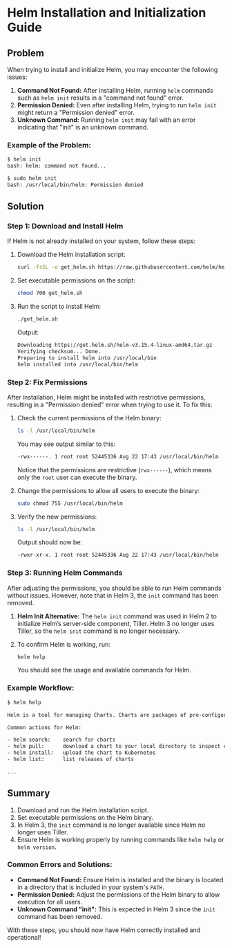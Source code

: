 
# Helm Installation and Initialization Guide

## Problem

When trying to install and initialize Helm, you may encounter the following issues:

1. **Command Not Found:** After installing Helm, running `helm` commands such as `helm init` results in a "command not found" error.
2. **Permission Denied:** Even after installing Helm, trying to run `helm init` might return a "Permission denied" error.
3. **Unknown Command:** Running `helm init` may fail with an error indicating that "init" is an unknown command.

### Example of the Problem:

```bash
$ helm init
bash: helm: command not found...

$ sudo helm init
bash: /usr/local/bin/helm: Permission denied
```

## Solution

### Step 1: Download and Install Helm

If Helm is not already installed on your system, follow these steps:

1. Download the Helm installation script:

    ```bash
    curl -fsSL -o get_helm.sh https://raw.githubusercontent.com/helm/helm/main/scripts/get-helm-3
    ```

2. Set executable permissions on the script:

    ```bash
    chmod 700 get_helm.sh
    ```

3. Run the script to install Helm:

    ```bash
    ./get_helm.sh
    ```

    Output:

    ```bash
    Downloading https://get.helm.sh/helm-v3.15.4-linux-amd64.tar.gz
    Verifying checksum... Done.
    Preparing to install helm into /usr/local/bin
    helm installed into /usr/local/bin/helm
    ```

### Step 2: Fix Permissions

After installation, Helm might be installed with restrictive permissions, resulting in a "Permission denied" error when trying to use it. To fix this:

1. Check the current permissions of the Helm binary:

    ```bash
    ls -l /usr/local/bin/helm
    ```

    You may see output similar to this:

    ```bash
    -rwx------. 1 root root 52445336 Aug 22 17:43 /usr/local/bin/helm
    ```

    Notice that the permissions are restrictive (`rwx------`), which means only the `root` user can execute the binary.

2. Change the permissions to allow all users to execute the binary:

    ```bash
    sudo chmod 755 /usr/local/bin/helm
    ```

3. Verify the new permissions:

    ```bash
    ls -l /usr/local/bin/helm
    ```

    Output should now be:

    ```bash
    -rwxr-xr-x. 1 root root 52445336 Aug 22 17:43 /usr/local/bin/helm
    ```

### Step 3: Running Helm Commands

After adjusting the permissions, you should be able to run Helm commands without issues. However, note that in Helm 3, the `init` command has been removed.

1. **Helm Init Alternative:** The `helm init` command was used in Helm 2 to initialize Helm’s server-side component, Tiller. Helm 3 no longer uses Tiller, so the `helm init` command is no longer necessary.

2. To confirm Helm is working, run:

    ```bash
    helm help
    ```

    You should see the usage and available commands for Helm.

### Example Workflow:

```bash
$ helm help

Helm is a tool for managing Charts. Charts are packages of pre-configured Kubernetes resources.

Common actions for Helm:

- helm search:    search for charts
- helm pull:      download a chart to your local directory to inspect or modify
- helm install:   upload the chart to Kubernetes
- helm list:      list releases of charts

...
```

## Summary

1. Download and run the Helm installation script.
2. Set executable permissions on the Helm binary.
3. In Helm 3, the `init` command is no longer available since Helm no longer uses Tiller.
4. Ensure Helm is working properly by running commands like `helm help` or `helm version`.

### Common Errors and Solutions:

- **Command Not Found:** Ensure Helm is installed and the binary is located in a directory that is included in your system's `PATH`.
- **Permission Denied:** Adjust the permissions of the Helm binary to allow execution for all users.
- **Unknown Command "init":** This is expected in Helm 3 since the `init` command has been removed.

With these steps, you should now have Helm correctly installed and operational!

